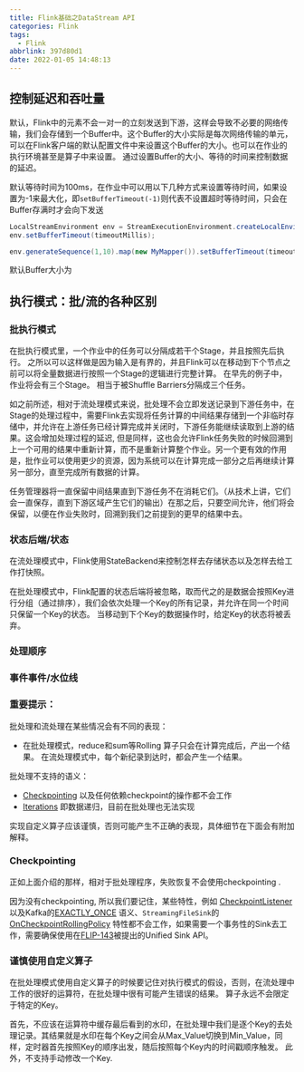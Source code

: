 ```yaml
---
title: Flink基础之DataStream API
categories: Flink
tags:
  - Flink
abbrlink: 397d80d1
date: 2022-01-05 14:48:13
---
```



## 控制延迟和吞吐量

默认，Flink中的元素不会一对一的立刻发送到下游，这样会导致不必要的网络传输，我们会存储到一个Buffer中。这个Buffer的大小实际是每次网络传输的单元，可以在Flink客户端的默认配置文件中来设置这个Buffer的大小。也可以在作业的执行环境甚至是算子中来设置。 通过设置Buffer的大小、等待的时间来控制数据的延迟。 

默认等待时间为100ms，在作业中可以用以下几种方式来设置等待时间，如果设置为-1来最大化，即`setBufferTimeout(-1)`则代表不设置超时等待时间，只会在Buffer存满时才会向下发送

```java
LocalStreamEnvironment env = StreamExecutionEnvironment.createLocalEnvironment();
env.setBufferTimeout(timeoutMillis);

env.generateSequence(1,10).map(new MyMapper()).setBufferTimeout(timeoutMillis);
```

默认Buffer大小为

## 执行模式：批/流的各种区别

### 批执行模式

在批执行模式里，一个作业中的任务可以分隔成若干个Stage，并且按照先后执行。 之所以可以这样做是因为输入是有界的，并且Flink可以在移动到下个节点之前可以将全量数据进行按照一个Stage的逻辑进行完整计算。 在早先的例子中，作业将会有三个Stage。 相当于被Shuffle Barriers分隔成三个任务。

如之前所述，相对于流处理模式来说，批处理不会立即发送记录到下游任务中，在Stage的处理过程中，需要Flink去实现将任务计算的中间结果存储到一个非临时存储中，并允许在上游任务已经计算完成并关闭时，下游任务能继续读取到上游的结果。这会增加处理过程的延迟, 但是同样，这也会允许Flink任务失败的时候回溯到上一个可用的结果中重新计算，而不是重新计算整个作业。另一个更有效的作用是，批作业可以使用更少的资源，因为系统可以在计算完成一部分之后再继续计算另一部分，直至完成所有数据的计算。 

任务管理器将一直保留中间结果直到下游任务不在消耗它们。（从技术上讲，它们会一直保存，直到下游区域产生它们的输出）在那之后，只要空间允许，他们将会保留，以便在作业失败时，回溯到我们之前提到的更早的结果中去。 

### 状态后端/状态

在流处理模式中，Flink使用StateBackend来控制怎样去存储状态以及怎样去给工作打快照。 

在批处理模式中，Flink配置的状态后端将被忽略，取而代之的是数据会按照Key进行分组（通过排序），我们会依次处理一个Key的所有记录，并允许在同一个时间只保留一个Key的状态。 当移动到下个Key的数据操作时，给定Key的状态将被丢弃。 

### 处理顺序





### 事件事件/水位线

### 重要提示：

批处理和流处理在某些情况会有不同的表现：

* 在批处理模式，reduce和sum等Rolling 算子只会在计算完成后，产出一个结果。 在流处理模式中，每个新纪录到达时，都会产生一个结果。 

批处理不支持的语义：

* [Checkpointing](https://nightlies.apache.org/flink/flink-docs-release-1.13/docs/concepts/stateful-stream-processing/#stateful-stream-processing)  以及任何依赖checkpoint的操作都不会工作
* [Iterations](https://nightlies.apache.org/flink/flink-docs-release-1.13/docs/dev/datastream/operators/overview/#iterate) 即数据递归，目前在批处理也无法实现

实现自定义算子应该谨慎，否则可能产生不正确的表现，具体细节在下面会有附加解释。 

### Checkpointing

正如上面介绍的那样，相对于批处理程序，失败恢复不会使用checkpointing . 

因为没有checkpointing, 所以我们要记住，某些特性，例如 [CheckpointListener](https://nightlies.apache.org/flink/flink-docs-release-1.13/api/java//org/apache/flink/api/common/state/CheckpointListener.html) 以及Kafka的[EXACTLY_ONCE](https://nightlies.apache.org/flink/flink-docs-release-1.13/docs/connectors/datastream/kafka/#kafka-producers-and-fault-tolerance) 语义、`StreamingFileSink`的[OnCheckpointRollingPolicy](https://nightlies.apache.org/flink/flink-docs-release-1.13/docs/connectors/datastream/streamfile_sink/#rolling-policy) 特性都不会工作，如果需要一个事务性的Sink去工作，需要确保使用在[FLIP-143](https://cwiki.apache.org/confluence/x/KEJ4CQ)被提出的Unified Sink API。 

### 谨慎使用自定义算子

在批处理模式使用自定义算子的时候要记住对执行模式的假设，否则，在流处理中工作的很好的运算符，在批处理中很有可能产生错误的结果。 算子永远不会限定于特定的Key。 

首先，不应该在运算符中缓存最后看到的水印，在批处理中我们是逐个Key的去处理记录。其结果就是水印在每个Key之间会从Max_Value切换到Min_Value，同样，定时器首先按照Key的顺序出发，随后按照每个Key内的时间戳顺序触发。 此外，不支持手动修改一个Key. 









